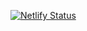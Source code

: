 [![Netlify Status](https://api.netlify.com/api/v1/badges/a73c20e2-2b2d-4f28-a7cb-10115631745a/deploy-status)](https://app.netlify.com/projects/joshuas-webpage/deploys)
